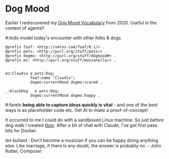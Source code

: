 # Dog Mood

Earlier I rediscovered my [Dog Mood Vocabulary](https://hyperdata.it/xmlns/dogmood/) from 2020. Useful in the context of agents!!

#:todo model today's encounter with other folks & dogs

```turtle
@prefix foaf: <http://xmlns.com/foaf/0.1/> .
@prefix pets: <http://purl.org/stuff/pets/> .
@prefix dogmo: <http://purl.org/stuff/dogmood#> .
@prefix mz: <http://purl.org/stuff/mozzanella/> .


mz:Claudio a pets:Dog;
           foaf:name "Claudio";
           dogmo:currentMood dogmo:scared .

_:blackDog   a pets:Dog;
           dogmo:currentMood dogmo:happy .
```

#:farelo **being able to capture ideas quickly is vital** - and one of the best ways is as placeholder code etc. Get AI to make a proof-of-concept!

It occurred to me I could do with a sandboxed Linux machine. So just before dog walk I created [tbox](https://github.com/danja/tbox). After a bit of chat with Claude, I've got first pass bits for Docker.

len bullard : Don’t become a musician if you can be happy doing anything else.  Like marriage, if there is any doubt, the answer is probably no.  -  John Rutter, Composer
